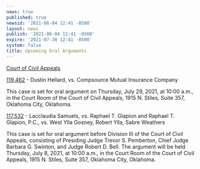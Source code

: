```yaml
---
news: true
published: true
newsid: '2021-06-04 12:41 -0500'
layout: news
publish: '2021-06-04 12:41 -0500'
expire: '2021-07-30 12:41 -0500'
system: false
title: Upcoming Oral Arguments
---
```

<u>Court of Civil Appeals</u>

[119,462](http://www.oscn.net/dockets/GetCaseInformation.aspx?db=appellate&number=119462) - Dustin Hellard, vs. Compsource Mutual Insurance Company

This case is set for oral argument on Thursday, July 29, 2021, at 10:00 a.m., in the Court Room of the Court of Civil Appeals, 1915 N. Stiles, Suite 357, Oklahoma City, Oklahoma.

[117,532](http://www.oscn.net/dockets/GetCaseInformation.aspx?db=appellate&number=117532) - Lacclaudia Samuels, vs. Raphael T. Glapion and Raphael T. Glapion, P.C., vs. West Ylla Gosney, Robert Ylla, Sabre Weathers

This case is set for oral argument before Division III of the Court of Civil Appeals, consisting of Presiding Judge Trevor S. Pemberton, Chief Judge Barbara G. Swinton, and Judge Robert D. Bell. The argument will be held Thursday, July 8, 2021, at 10:00 a.m., in the Court Room of the Court of Civil Appeals, 1915 N. Stiles, Suite 357, Oklahoma City, Oklahoma.
